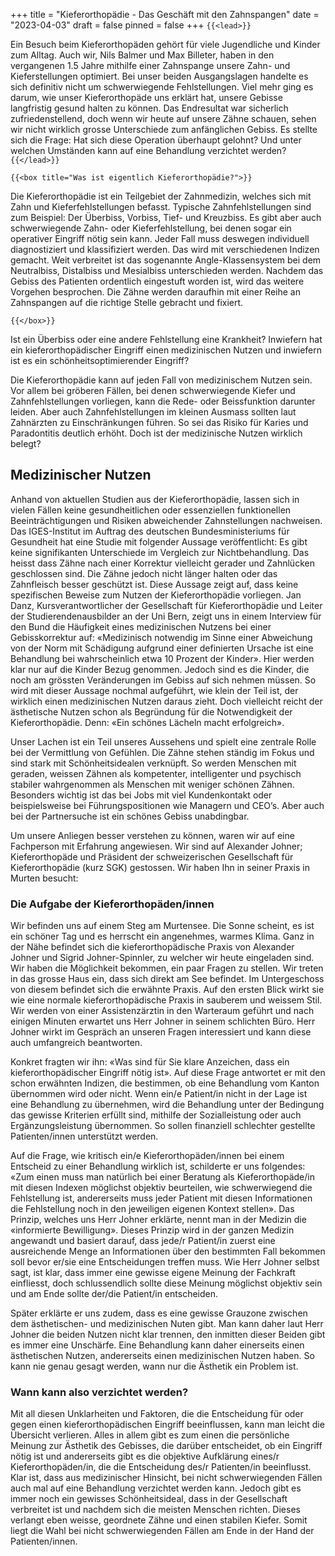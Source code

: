 +++
title = "Kieferorthopädie - Das Geschäft mit den Zahnspangen"
date = "2023-04-03"
draft = false
pinned = false
+++
`{{<lead>}}`

Ein Besuch beim Kieferorthopäden gehört für viele Jugendliche und Kinder zum Alltag. Auch wir, Nils Balmer und Max Billeter, haben in den vergangenen 1.5 Jahre mithilfe einer Zahnspange unsere Zahn- und Kieferstellungen optimiert. Bei unser beiden Ausgangslagen handelte es sich definitiv nicht um schwerwiegende Fehlstellungen. Viel mehr ging es darum, wie unser Kieferorthopäde uns erklärt hat, unsere Gebisse langfristig gesund halten zu können. Das Endresultat war sicherlich zufriedenstellend, doch wenn wir heute auf unsere Zähne schauen, sehen wir nicht wirklich grosse Unterschiede zum anfänglichen Gebiss. Es stellte sich die Frage: Hat sich diese Operation überhaupt gelohnt? Und unter welchen Umständen kann auf eine Behandlung verzichtet werden?\
`{{</lead>}}`

`{{<box title="Was ist eigentlich Kieferorthopädie?">}}`

Die Kieferorthopädie ist ein Teilgebiet der Zahnmedizin, welches sich mit Zahn und Kieferfehlstellungen befasst. Typische Zahnfehlstellungen sind zum Beispiel: Der Überbiss, Vorbiss, Tief- und Kreuzbiss. Es gibt aber auch schwerwiegende Zahn- oder Kieferfehlstellung, bei denen sogar ein operativer Eingriff nötig sein kann. Jeder Fall muss deswegen individuell diagnostiziert und klassifiziert werden. Das wird mit verschiedenen Indizen gemacht. Weit verbreitet ist das sogenannte Angle-Klassensystem bei dem Neutralbiss, Distalbiss und Mesialbiss unterschieden werden. Nachdem das Gebiss des Patienten ordentlich eingestuft worden ist, wird das weitere Vorgehen besprochen. Die Zähne werden daraufhin mit einer Reihe an Zahnspangen auf die richtige Stelle gebracht und fixiert.

`{{</box>}}`

Ist ein Überbiss oder eine andere Fehlstellung eine Krankheit? Inwiefern hat ein kieferorthopädischer Eingriff einen medizinischen Nutzen und inwiefern ist es ein schönheitsoptimierender Eingriff?

Die Kieferorthopädie kann auf jeden Fall von medizinischem Nutzen sein. Vor allem bei gröberen Fällen, bei denen schwerwiegende Kiefer und Zahnfehlstellungen vorliegen, kann die Rede- oder Beissfunktion darunter leiden. Aber auch Zahnfehlstellungen im kleinen Ausmass sollten laut Zahnärzten zu Einschränkungen führen. So sei das Risiko für Karies und Paradontitis deutlich erhöht. Doch ist der medizinische Nutzen wirklich belegt?

## Medizinischer Nutzen

Anhand von aktuellen Studien aus der Kieferorthopädie, lassen sich in vielen Fällen keine gesundheitlichen oder essenziellen funktionellen Beeinträchtigungen und Risiken abweichender Zahnstellungen nachweisen. Das IGES-Institut im Auftrag des deutschen Bundesministeriums für Gesundheit hat eine Studie mit folgender Aussage veröffentlicht: Es gibt keine signifikanten Unterschiede im Vergleich zur Nichtbehandlung. Das heisst dass Zähne nach einer Korrektur vielleicht gerader und Zahnlücken geschlossen sind. Die Zähne jedoch nicht länger halten oder das Zahnfleisch besser geschützt ist. Diese Aussage zeigt auf, dass keine spezifischen Beweise zum Nutzen der Kieferorthopädie vorliegen. Jan Danz, Kursverantwortlicher der Gesellschaft für Kieferorthopädie und Leiter der Studierendenausbilder an der Uni Bern, zeigt uns in einem Interview für den Bund die Häufigkeit eines medizinischen Nutzens bei einer Gebisskorrektur auf: «Medizinisch notwendig im Sinne einer Abweichung von der Norm mit Schädigung aufgrund einer definierten Ursache ist eine Behandlung bei wahrscheinlich etwa 10 Prozent der Kinder». Hier werden klar nur auf die Kinder Bezug genommen. Jedoch sind es die Kinder, die noch am grössten Veränderungen im Gebiss auf sich nehmen müssen. So wird mit dieser Aussage nochmal aufgeführt, wie klein der Teil ist, der wirklich einen medizinischen Nutzen daraus zieht. Doch vielleicht reicht der ästhetische Nutzen schon als Begründung für die Notwendigkeit der Kieferorthopädie. Denn: «Ein schönes Lächeln macht erfolgreich».

Unser Lachen ist ein Teil unseres Aussehens und spielt eine zentrale Rolle bei der Vermittlung von Gefühlen. Die Zähne stehen ständig im Fokus und sind stark mit Schönheitsidealen verknüpft. So werden Menschen mit geraden, weissen Zähnen als kompetenter, intelligenter und psychisch stabiler wahrgenommen als Menschen mit weniger schönen Zähnen. Besonders wichtig ist das bei Jobs mit viel Kundenkontakt oder beispielsweise bei Führungspositionen wie Managern und CEO’s. Aber auch bei der Partnersuche ist ein schönes Gebiss unabdingbar.

Um unsere Anliegen besser verstehen zu können, waren wir auf eine Fachperson mit Erfahrung angewiesen. Wir sind auf Alexander Johner; Kieferorthopäde und Präsident der schweizerischen Gesellschaft für Kieferorthopädie (kurz SGK) gestossen. Wir haben Ihn in seiner Praxis in Murten besucht:

### Die Aufgabe der Kieferorthopäden/innen

Wir befinden uns auf einem Steg am Murtensee. Die Sonne scheint, es ist ein schöner Tag und es herrscht ein angenehmes, warmes Klima. Ganz in der Nähe befindet sich die kieferorthopädische Praxis von Alexander Johner und Sigrid Johner-Spinnler, zu welcher wir heute eingeladen sind. Wir haben die Möglichkeit bekommen, ein paar Fragen zu stellen. Wir treten in das grosse Haus ein, dass sich direkt am See befindet. Im Untergeschoss von diesem befindet sich die erwähnte Praxis. Auf den ersten Blick wirkt sie wie eine normale kieferorthopädische Praxis in sauberem und weissem Stil. Wir werden von einer Assistenzärztin in den Warteraum geführt und nach einigen Minuten erwartet uns Herr Johner in seinem schlichten Büro. Herr Johner wirkt im Gespräch an unseren Fragen interessiert und kann diese auch umfangreich beantworten.

Konkret fragten wir ihn: «Was sind für Sie klare Anzeichen, dass ein kieferorthopädischer Eingriff nötig ist». Auf diese Frage antwortet er mit den schon erwähnten Indizen, die bestimmen, ob eine Behandlung vom Kanton übernommen wird oder nicht. Wenn ein/e Patient/in nicht in der Lage ist eine Behandlung zu übernehmen, wird die Behandlung unter der Bedingung das gewisse Kriterien erfüllt sind, mithilfe der Sozialleistung oder auch Ergänzungsleistung übernommen. So sollen finanziell schlechter gestellte Patienten/innen unterstützt werden.

Auf die Frage, wie kritisch ein/e Kieferorthopäden/innen bei einem Entscheid zu einer Behandlung wirklich ist, schilderte er uns folgendes: «Zum einen muss man natürlich bei einer Beratung als Kieferorthopäde/in mit diesen Indexen möglichst objektiv beurteilen, wie schwerwiegend die Fehlstellung ist, andererseits muss jeder Patient mit diesen Informationen die Fehlstellung noch in den jeweiligen eigenen Kontext stellen». Das Prinzip, welches uns Herr Johner erklärte, nennt man in der Medizin die «informierte Bewilligung». Dieses Prinzip wird in der ganzen Medizin angewandt und basiert darauf, dass jede/r Patient/in zuerst eine ausreichende Menge an Informationen über den bestimmten Fall bekommen soll bevor er/sie eine Entscheidungen treffen muss. Wie Herr Johner selbst sagt, ist klar, dass immer eine gewisse eigene Meinung der Fachkraft einfliesst, doch schlussendlich sollte diese Meinung möglichst objektiv sein und am Ende sollte der/die Patient/in entscheiden.

Später erklärte er uns zudem, dass es eine gewisse Grauzone zwischen dem ästhetischen- und medizinischen Nuten gibt. Man kann daher laut Herr Johner die beiden Nutzen nicht klar trennen, den inmitten dieser Beiden gibt es immer eine Unschärfe. Eine Behandlung kann daher einerseits einen ästhetischen Nutzen, andererseits einen medizinischen Nutzen haben. So kann nie genau gesagt werden, wann nur die Ästhetik ein Problem ist.

### Wann kann also verzichtet werden?

Mit all diesen Unklarheiten und Faktoren, die die Entscheidung für oder gegen einen kieferorthopädischen Eingriff beeinflussen, kann man leicht die Übersicht verlieren. Alles in allem gibt es zum einen die persönliche Meinung zur Ästhetik des Gebisses, die darüber entscheidet, ob ein Eingriff nötig ist und andererseits gibt es die objektive Aufklärung eines/r Kieferorthopäden/in, die die Entscheidung des/r Patienten/in beeinflusst. Klar ist, dass aus medizinischer Hinsicht, bei nicht schwerwiegenden Fällen auch mal auf eine Behandlung verzichtet werden kann. Jedoch gibt es immer noch ein gewisses Schönheitsideal, dass in der Gesellschaft verbreitet ist und nachdem sich die meisten Menschen richten. Dieses verlangt eben weisse, geordnete Zähne und einen stabilen Kiefer. Somit liegt die Wahl bei nicht schwerwiegenden Fällen am Ende in der Hand der Patienten/innen.